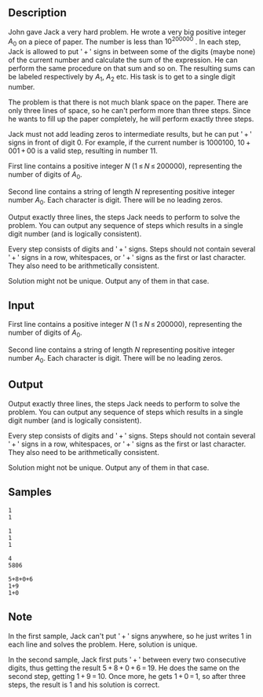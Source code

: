 ## Description

<div><p>John gave Jack a very hard problem. He wrote a very big positive integer <span class="tex-span"><i>A</i><sub class="lower-index">0</sub></span> on a piece of paper. The number is less than <span class="tex-span">10<sup class="upper-index">200000</sup></span> . In each step, Jack is allowed to put <span class="tex-span">' + '</span> signs in between some of the digits (maybe none) of the current number and calculate the sum of the expression. He can perform the same procedure on that sum and so on. The resulting sums can be labeled respectively by <span class="tex-span"><i>A</i><sub class="lower-index">1</sub></span>, <span class="tex-span"><i>A</i><sub class="lower-index">2</sub></span> etc. His task is to get to a single digit number.</p><p>The problem is that there is not much blank space on the paper. There are only three lines of space, so he can't perform more than three steps. Since he wants to fill up the paper completely, he will perform exactly three steps.</p><p>Jack must not add leading zeros to intermediate results, but he can put <span class="tex-span">' + '</span> signs in front of digit <span class="tex-span">0</span>. For example, if the current number is <span class="tex-span">1000100</span>, <span class="tex-span">10 + 001 + 00</span> is a valid step, resulting in number <span class="tex-span">11</span>.</p></div><div class="input-specification"><p>First line contains a positive integer <span class="tex-span"><i>N</i> (1 ≤ <i>N</i> ≤ 200000)</span>, representing the number of digits of <span class="tex-span"><i>A</i><sub class="lower-index">0</sub></span>.</p><p>Second line contains a string of length <span class="tex-span"><i>N</i></span> representing positive integer number <span class="tex-span"><i>A</i><sub class="lower-index">0</sub></span>. Each character is digit. There will be no leading zeros.</p></div><div class="output-specification"><p>Output exactly three lines, the steps Jack needs to perform to solve the problem. You can output any sequence of steps which results in a single digit number (and is logically consistent).</p><p>Every step consists of digits and <span class="tex-span">' + '</span> signs. Steps should not contain several <span class="tex-span">' + '</span> signs in a row, whitespaces, or <span class="tex-span">' + '</span> signs as the first or last character. They also need to be arithmetically consistent.</p><p>Solution might not be unique. Output any of them in that case.</p></div>

## Input

<p>First line contains a positive integer <span class="tex-span"><i>N</i> (1 ≤ <i>N</i> ≤ 200000)</span>, representing the number of digits of <span class="tex-span"><i>A</i><sub class="lower-index">0</sub></span>.</p><p>Second line contains a string of length <span class="tex-span"><i>N</i></span> representing positive integer number <span class="tex-span"><i>A</i><sub class="lower-index">0</sub></span>. Each character is digit. There will be no leading zeros.</p>

## Output

<p>Output exactly three lines, the steps Jack needs to perform to solve the problem. You can output any sequence of steps which results in a single digit number (and is logically consistent).</p><p>Every step consists of digits and <span class="tex-span">' + '</span> signs. Steps should not contain several <span class="tex-span">' + '</span> signs in a row, whitespaces, or <span class="tex-span">' + '</span> signs as the first or last character. They also need to be arithmetically consistent.</p><p>Solution might not be unique. Output any of them in that case.</p>

## Samples

```input1
1
1

```

```output1
1
1
1

```






```input2
4
5806

```

```output2
5+8+0+6
1+9
1+0

```




## Note

<p>In the first sample, Jack can't put <span class="tex-span">' + '</span> signs anywhere, so he just writes <span class="tex-span">1</span> in each line and solves the problem. Here, solution is unique.</p><p>In the second sample, Jack first puts <span class="tex-span">' + '</span> between every two consecutive digits, thus getting the result <span class="tex-span">5 + 8 + 0 + 6 = 19</span>. He does the same on the second step, getting <span class="tex-span">1 + 9 = 10</span>. Once more, he gets <span class="tex-span">1 + 0 = 1</span>, so after three steps, the result is <span class="tex-span">1</span> and his solution is correct.</p>

